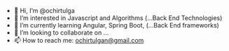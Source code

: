- 👋 Hi, I’m @ochirtulga
- 👀 I’m interested in Javascript and Algorithms (...Back End Technologies)
- 🌱 I’m currently learning Angular, Spring Boot, (...Back End frameworks)
- 💞️ I’m looking to collaborate on ...
- 📫 How to reach me: ochirtulgan@gmail.com

<!---
ochirtulga/ochirtulga is a ✨ special ✨ repository because its `README.md` (this file) appears on your GitHub profile.
You can click the Preview link to take a look at your changes.
--->
